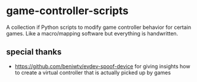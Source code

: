 # game-controller-scripts

A collection if Python scripts to modify game controller behavior for certain games.
Like a macro/mapping software but everything is handwritten.

## special thanks

 - https://github.com/beniwtv/evdev-spoof-device for giving insights how to create a virtual controller that is actually
picked up by games
